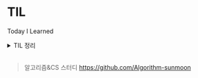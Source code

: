 # TIL

Today I Learned



<details>
<summary>TIL 정리</summary>
<div markdown="1">

- 2024_02_13
    - CodingTest Leve 1  >>  4문제
- 2024_02_14
    - 인강은 비공개 정리
    - 네트워크 기본 (널널한 개발자 인프런 강의)
        - Internet 기반 네트워크 입문
        - L2 수준에서 외울 것들
- 2024_02_15
    - 네트워크 기본 (널널한 개발자)
        - L3 수준에서 외울 것들
    - JAVA 8 (백기선)
        - 함수형 인터페이스와 람다
- 2024_02_16
    - 네트워크 기본 (널널한 개발자)
        - L3 수준에서 외울 것들
    - JAVA 8 (백기선)
        - 함수형 인터페이스와 람다
        - 인터페이스의 변화
    - CodingTest Level 2 >> 1문제
- 2024_02_17
    - JAVA 8 (백기선)
        - Stream
        - Optional
    - CodingTest Level 2 >> 1문제
- 2024_02_18
    - Java 8 (백기선)
        - Date/Time
        - CompletableFuture
        - ( 완강 )
    - CodingTest Level 2 >> 1문제
- 2024_02_19
    - 네트워크 기본 (널널한 개발자)
        - L3 수준에서 외울 것들
        - L4 TCP, UDP
    - CodingTest Level 2 >> 1문제
- 2024_02_20
    - 네트워크 기본 (널널한 개발자)
        - L4 TCP, UDP
        - 웹을 이루는 핵심 기술
    - 알고리즘&CS 스터디
        - 백준 >> 1문제
        - <https://www.acmicpc.net/problem/18258>
- 2024_02_21
    - 알고리즘&CS 스터디
        - 백준 >> 2문제
        - <https://www.acmicpc.net/problem/11399>
        - <https://www.acmicpc.net/problem/17265>
- 2024_02_22
    - 알고리즘&CS 스터디
        - 백준 >> 2문제
        - <https://www.acmicpc.net/problem/1620>
        - <https://www.acmicpc.net/problem/20002>
- 2024_02_24
    - 알고리즘&CS 스터디
        - 백준 >> 1문제
        - 면접을 위한 CS 전공지식 노트
            - 싱글톤 패턴
            - 팩토리 패턴
- 2024_02_25
    - 알고리즘&CS 스터디
        - 백준 >> 1문제
        - 면접을 위한 CS
            - 전략 패턴
            - 옵저버 패턴
            - 프록시 패턴과 프록시 서버
    - 2024_02_27
        - 알고리즘&CS 스터디
            - 백준 >> 2문제
            - 면접을 위한 CS
                - 이터레이터 패턴
                - 노출 패턴
                - MVC 패턴
                - MVP 패턴
                - MVVM 패턴
    - 2024_02_28
        - 알고리즘&CS 스터디
            - 백준 >> 2문제
            - 면접을 위한 CS
                - OOP
                - SOLID
                - 선언형 프로그래밍
                - 명령형 (객체지향)
                - 명령형 (절차지향)
        - 사이드 프로젝트
            - vue.js 학습
                - <https://www.youtube.com/playlist?list=PLfLgtT94nNq3Br68sEe26jkOqCPK_8UQ->
    - 2024_02_29
        - 알고리즘&CS 스터디
            - 백준 >> 2문제
            - CS
                - HTTP
    - 2024_03_05
        - 알고리즘&CS 스터디
            - 백준 >> 2문제
            - CS
                - RESTful
        - wanted 프리온보딩 백엔드 챌린지
            - 1회차
                - scaling을 고려한 서비스 아키텍처
        - 사이드 프로젝트
            - vue.js 학습
                - 이전 학습 영상
        - 2024_03_06
            - 알고리즘&CS 스터디
                - 백준 >> 2문제
            - wanted 프리온보딩 백엔드 챌린지
                - SNS 뉴스 피드 서비스 설계
            - 사이드 프로젝트
                - vue.js 학습
        - 2024_03_07
            - 알고리즘&CS 스터디
                - 백준 >> 2문제
            - 사이드 프로젝트
                - vue.js
                - github action
        - 2024_03_08
            - 알고리즘&CS 스터디
                - 백준 >> 2문제
            - 사이드 프로젝트
                - vue.js
                    - Home 페이지 구현
                    - Login 페이지 구현
        - 2024_03_09
            - 알고리즘&CS 스터디
                - 백준 >> 2문제
            - 사이드 프로젝트
                - spring security + jwt 학습


</div>
</details>
<br>


> 알고리즘&CS 스터디
<https://github.com/Algorithm-sunmoon>
